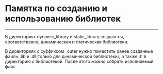 # Памятка по созданию и использованию библиотек

--- 

В директориях dynamic_library и static_library создаются, соответственно, динамическая и статическая библиотеки.

В директориях с суффиксом _outer нужно поместить ранее созданные файлы .lib и .dll(только для динамической библиотеки), а также .h в директорию с библиотекой. После этого можно собрать исполняемый файл.

